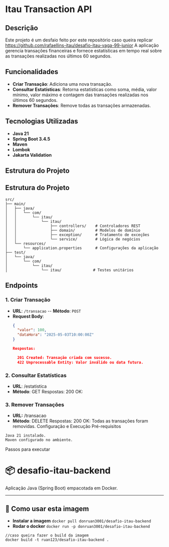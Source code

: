 # Itau Transaction API

## Descrição

Este projeto é um desfaio feito por este repositório caso queira replicar https://github.com/rafaellins-itau/desafio-itau-vaga-99-junior
A aplicação gerencia transações financeiras e fornece estatísticas em tempo real sobre as transações realizadas nos últimos 60 segundos.

## Funcionalidades

- **Criar Transação**: Adiciona uma nova transação.
- **Consultar Estatísticas**: Retorna estatísticas como soma, média, valor mínimo, valor máximo e contagem das transações realizadas nos últimos 60 segundos.
- **Remover Transações**: Remove todas as transações armazenadas.

## Tecnologias Utilizadas

- **Java 21**
- **Spring Boot 3.4.5**
- **Maven**
- **Lombok**
- **Jakarta Validation**

## Estrutura do Projeto
## Estrutura do Projeto

```plaintext
src/
├── main/
│   ├── java/
│   │   └── com/
│   │       └── itau/
│   │           └── itau/
│   │               ├── controllers/    # Controladores REST
│   │               ├── domain/         # Modelos de domínio
│   │               ├── exception/      # Tratamento de exceções
│   │               └── service/        # Lógica de negócios
│   └── resources/
│       └── application.properties      # Configurações da aplicação
├── test/
│   └── java/
│       └── com/
│           └── itau/
│               └── itau/              # Testes unitários

```
## Endpoints

### 1. Criar Transação
- **URL**: `/transacao`
-- ****Método****: `POST`
- **Request Body**:
  ```json
  {
    "valor": 100,
    "dataHora": "2025-05-03T10:00:00Z"
  }

  Respostas:

    201 Created: Transação criada com sucesso.
    422 Unprocessable Entity: Valor inválido ou data futura.
### 2. Consultar Estatísticas
-    **URL**: /estatistica
-    **Método**: GET
    Respostas: 
    200 OK: 
### 3. Remover Transações
-    **URL:** /transacao
-    **Método**: DELETE
    Respostas:
        200 OK: Todas as transações foram removidas.
Configuração e Execução
    Pré-requisitos

    Java 21 instalado.
    Maven configurado no ambiente.

Passos para executar

# 📦 desafio-itau-backend

Aplicação Java (Spring Boot) empacotada em Docker.

---

## 🐳 Como usar esta imagem

- **Instalar a imagem**
`docker pull donruan3001/desafio-itau-backend`
- **Rodar o docker**
`docker run -p donruan3001/desafio-itau-backend`

```
//caso queira fazer o build da imagem
docker build -t ruan123/desafio-itau-backend .
```

